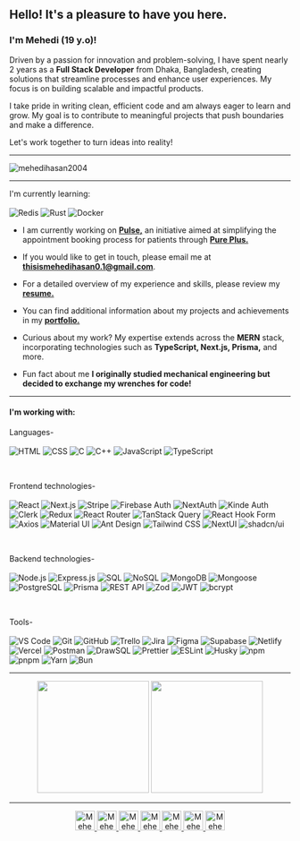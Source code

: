<h2>Hello! It's a pleasure to have you here.</h2>
<h3>I'm Mehedi (19 y.o)!</h3>
<p>Driven by a passion for innovation and problem-solving, I have spent nearly 2 years as a <strong>Full Stack Developer</strong> from Dhaka, Bangladesh, creating solutions that streamline processes and enhance user experiences. My focus is on building scalable and impactful products.</p>
<p>I take pride in writing clean, efficient code and am always eager to learn and grow. My goal is to contribute to meaningful projects that push boundaries and make a difference.</p>
<p>Let's work together to turn ideas into reality!</p>

<hr/>

<p align="left"><img src="https://komarev.com/ghpvc/?username=mehedihasan2004&label=Profile%20views&color=0e75b6&style=flat" alt="mehedihasan2004" /></p>

<hr/>

I'm currently learning: 
<br/>
<br/>
![Redis](https://img.shields.io/badge/redis-%23DC382D.svg?style=for-the-badge&logo=redis&logoColor=white)
![Rust](https://img.shields.io/badge/rust-%23000000.svg?style=for-the-badge&logo=rust&logoColor=white)
![Docker](https://img.shields.io/badge/docker-%230db7ed.svg?style=for-the-badge&logo=docker&logoColor=white)

- I am currently working on [**Pulse,**](https://pulse-six-mu.vercel.app) an initiative aimed at simplifying the appointment booking process for patients through [**Pure Plus.**](https://pure-plus-web-frontend.vercel.app)

- If you would like to get in touch, please email me at **thisismehedihasan0.1@gmail.com**.

- For a detailed overview of my experience and skills, please review my [**resume.**](https://drive.google.com/file/d/180RBCRjkygUKvn9NxZRLmAh_VztBMfDx/view?usp=sharing)

- You can find additional information about my projects and achievements in my [**portfolio.**](https://v1mehedi-hasan.vercel.app)

- Curious about my work? My expertise extends across the **MERN** stack, incorporating technologies such as **TypeScript, Next.js, Prisma,** and more.

- Fun fact about me **I originally studied mechanical engineering but decided to exchange my wrenches for code!**

<hr/>

<h4>I'm working with:</h4>

Languages-
<br/>
<br/>
![HTML](https://img.shields.io/badge/html5-%23E34F26.svg?style=for-the-badge&logo=html5&logoColor=white)
![CSS](https://img.shields.io/badge/css3-%231572B6.svg?style=for-the-badge&logo=css3&logoColor=white)
![C](https://img.shields.io/badge/c-%2300599C.svg?style=for-the-badge&logo=c&logoColor=white)
![C++](https://img.shields.io/badge/c++-%2300599C.svg?style=for-the-badge&logo=c%2B%2B&logoColor=white)
![JavaScript](https://img.shields.io/badge/javascript-%23F7DF1E.svg?style=for-the-badge&logo=javascript&logoColor=black)
![TypeScript](https://img.shields.io/badge/typescript-%23007ACC.svg?style=for-the-badge&logo=typescript&logoColor=white)

<br/>

Frontend technologies-
<br/>
<br/>
![React](https://img.shields.io/badge/react-%2361DAFB.svg?style=for-the-badge&logo=react&logoColor=black)
![Next.js](https://img.shields.io/badge/next.js-%23000000.svg?style=for-the-badge&logo=next.js&logoColor=white)
![Stripe](https://img.shields.io/badge/stripe-%23646FFF.svg?style=for-the-badge&logo=stripe&logoColor=white)
![Firebase Auth](https://img.shields.io/badge/firebase-%23FFCA28.svg?style=for-the-badge&logo=firebase&logoColor=black)
![NextAuth](https://img.shields.io/badge/nextauth-%23000000.svg?style=for-the-badge&logo=next.js&logoColor=white)
![Kinde Auth](https://img.shields.io/badge/kinde_auth-%23623CEA.svg?style=for-the-badge&logo=kinde&logoColor=white)
![Clerk](https://img.shields.io/badge/clerk-%23000000.svg?style=for-the-badge&logo=clerk&logoColor=white)
![Redux](https://img.shields.io/badge/redux-%23764ABC.svg?style=for-the-badge&logo=redux&logoColor=white)
![React Router](https://img.shields.io/badge/react_router-%23CA4245.svg?style=for-the-badge&logo=react-router&logoColor=white)
![TanStack Query](https://img.shields.io/badge/tanstack_query-%23FF4154.svg?style=for-the-badge&logo=react-query&logoColor=white)
![React Hook Form](https://img.shields.io/badge/react_hook_form-%23EC5990.svg?style=for-the-badge&logo=react-hook-form&logoColor=white)
![Axios](https://img.shields.io/badge/axios-%5C671DD3.svg?style=for-the-badge&logo=axios&logoColor=white)
![Material UI](https://img.shields.io/badge/material_ui-%230081CB.svg?style=for-the-badge&logo=mui&logoColor=white)
![Ant Design](https://img.shields.io/badge/ant_design-%230170FE.svg?style=for-the-badge&logo=ant-design&logoColor=white)
![Tailwind CSS](https://img.shields.io/badge/tailwind_css-%2338B2AC.svg?style=for-the-badge&logo=tailwind-css&logoColor=white)
![NextUI](https://img.shields.io/badge/nextui-%23000000.svg?style=for-the-badge&logo=next.js&logoColor=white)
![shadcn/ui](https://img.shields.io/badge/shadcn_ui-%23000000.svg?style=for-the-badge&logo=next.js&logoColor=white)

<br/>

Backend technologies-
<br/>
<br/>
![Node.js](https://img.shields.io/badge/node.js-%23339933.svg?style=for-the-badge&logo=node.js&logoColor=white)
![Express.js](https://img.shields.io/badge/express.js-%23404d59.svg?style=for-the-badge&logo=express&logoColor=white)
![SQL](https://img.shields.io/badge/sql-%234169E1.svg?style=for-the-badge&logo=sql&logoColor=white)
![NoSQL](https://img.shields.io/badge/no_sql-%23E44C65.svg?style=for-the-badge&logo=nodedotjs&logoColor=white)
![MongoDB](https://img.shields.io/badge/mongodb-%2347A248.svg?style=for-the-badge&logo=mongodb&logoColor=white)
![Mongoose](https://img.shields.io/badge/mongoose-%23880000.svg?style=for-the-badge&logo=mongodb&logoColor=white)
![PostgreSQL](https://img.shields.io/badge/postgresql-%23336791.svg?style=for-the-badge&logo=postgresql&logoColor=white)
![Prisma](https://img.shields.io/badge/prisma-%232D3748.svg?style=for-the-badge&logo=prisma&logoColor=white)
![REST API](https://img.shields.io/badge/rest_api-%23000000.svg?style=for-the-badge&logo=flask&logoColor=white)
![Zod](https://img.shields.io/badge/zod-%2300BFFF.svg?style=for-the-badge&logo=zod&logoColor=white)
![JWT](https://img.shields.io/badge/jwt-%23000000.svg?style=for-the-badge&logo=json-web-tokens&logoColor=white)
![bcrypt](https://img.shields.io/badge/bcrypt-%2339a848.svg?style=for-the-badge&logo=security&logoColor=white)

<br/>

Tools-
<br/>
<br/>
![VS Code](https://img.shields.io/badge/VS%20Code-%23007ACC.svg?style=for-the-badge&logo=visual-studio-code&logoColor=white)
![Git](https://img.shields.io/badge/git-%23F05033.svg?style=for-the-badge&logo=git&logoColor=white)
![GitHub](https://img.shields.io/badge/github-%23181717.svg?style=for-the-badge&logo=github&logoColor=white)
![Trello](https://img.shields.io/badge/trello-%23026AA7.svg?style=for-the-badge&logo=trello&logoColor=white)
![Jira](https://img.shields.io/badge/jira-%230A0FFF.svg?style=for-the-badge&logo=jira&logoColor=white)
![Figma](https://img.shields.io/badge/figma-%23F24E1E.svg?style=for-the-badge&logo=figma&logoColor=white)
![Supabase](https://img.shields.io/badge/supabase-%233ECF8E.svg?style=for-the-badge&logo=supabase&logoColor=white)
![Netlify](https://img.shields.io/badge/netlify-%2300C7B7.svg?style=for-the-badge&logo=netlify&logoColor=white)
![Vercel](https://img.shields.io/badge/vercel-%23000000.svg?style=for-the-badge&logo=vercel&logoColor=white)
![Postman](https://img.shields.io/badge/postman-%23FF6C37.svg?style=for-the-badge&logo=postman&logoColor=white)
![DrawSQL](https://img.shields.io/badge/drawsql-%23000000.svg?style=for-the-badge&logo=data-modeling&logoColor=white)
![Prettier](https://img.shields.io/badge/prettier-%23FF69B4.svg?style=for-the-badge&logo=prettier&logoColor=white)
![ESLint](https://img.shields.io/badge/eslint-%234B32C3.svg?style=for-the-badge&logo=eslint&logoColor=white)
![Husky](https://img.shields.io/badge/husky-%23428F7E.svg?style=for-the-badge&logo=git&logoColor=white)
![npm](https://img.shields.io/badge/npm-%23CB3837.svg?style=for-the-badge&logo=npm&logoColor=white)
![pnpm](https://img.shields.io/badge/pnpm-%23F69220.svg?style=for-the-badge&logo=pnpm&logoColor=white)
![Yarn](https://img.shields.io/badge/yarn-%232C8EBB.svg?style=for-the-badge&logo=yarn&logoColor=white)
![Bun](https://img.shields.io/badge/bun-%23000000.svg?style=for-the-badge&logo=bun&logoColor=white)


<hr/>

<div align="center">
  <img src="https://github-readme-stats-ouuan.vercel.app/api?username=mehedihasan2004&show_icons=true&theme=dark&hide_border=true" height="200" />
  <img src="https://streak-stats.demolab.com?user=mehedihasan2004&locale=en&mode=daily&theme=dark&hide_border=true&border_radius=5&order=3" height="200" />
</div>


 <hr/>

<div align="center">
  <a href="https://www.instagram.com/thisismehedihasan0.1" target="_blank" rel="noopener noreferrer">
    <img src="https://img.shields.io/static/v1?message=Instagram&logo=instagram&label=&color=E4405F&logoColor=white&labelColor=&style=for-the-badge" height="35" alt="Mehedi Hasan's Instagram" />
  </a>
  <a href="https://discordapp.com/users/__mehedihasan" target="_blank" rel="noopener noreferrer">
    <img src="https://img.shields.io/static/v1?message=Discord&logo=discord&label=&color=7289DA&logoColor=white&labelColor=&style=for-the-badge" height="35" alt="Mehedi Hasan's Discord" />
  </a>
  <a href="mailto:thisismehedihasan0.1@gmail.com" target="_blank" rel="noopener noreferrer">
    <img src="https://img.shields.io/static/v1?message=Email&logo=gmail&label=&color=D14836&logoColor=white&labelColor=&style=for-the-badge" height="35" alt="Mehedi Hasan's Email" />
  </a>
  <a href="https://www.linkedin.com/in/-mehedihasan" target="_blank" rel="noopener noreferrer">
    <img src="https://img.shields.io/static/v1?message=LinkedIn&logo=linkedin&label=&color=0077B5&logoColor=white&labelColor=&style=for-the-badge" height="35" alt="Mehedi Hasan's LinkedIn" />
  </a>
  <a href="https://x.com/__mehedihasan" target="_blank" rel="noopener noreferrer">
    <img src="https://img.shields.io/static/v1?message=X&logo=x&label=&color=1DA1F2&logoColor=white&labelColor=&style=for-the-badge" height="35" alt="Mehedi Hasan's X" />
  </a>
  <a href="https://www.threads.net/@thisismehedihasan0.1" target="_blank" rel="noopener noreferrer">
    <img src="https://img.shields.io/static/v1?message=Threads&logo=threads&label=&color=E6E6E6&logoColor=black&labelColor=&style=for-the-badge" height="35" alt="Mehedi Hasan's Threads" />
  </a>
  <a href="https://www.facebook.com/thisismehedihasan0.1" target="_blank" rel="noopener noreferrer">
    <img src="https://img.shields.io/static/v1?message=Facebook&logo=facebook&label=&color=1877F2&logoColor=white&labelColor=&style=for-the-badge" height="35" alt="Mehedi Hasan's Facebook" />
  </a>
</div>
